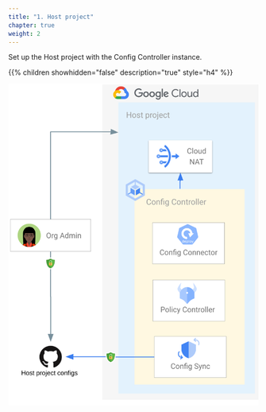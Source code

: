 ```yaml
---
title: "1. Host project"
chapter: true
weight: 2
---
```

Set up the Host project with the Config Controller instance.

{{% children showhidden="false" description="true" style="h4" %}}

![Host project overview](https://github.com/mathieu-benoit/my-images/raw/main/acm-workshop/host-project-overview.png?width=50pc)